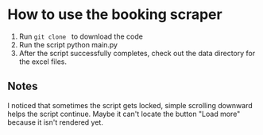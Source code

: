 # How to use the booking scraper

1. Run `git clone ` to download the code
2. Run the script python main.py
3. After the script successfully completes, check out the data directory for the excel files.

## Notes
I noticed that sometimes the script gets locked, simple scrolling downward helps the script continue.
Maybe it can't locate the button "Load more" because it isn't rendered yet.
